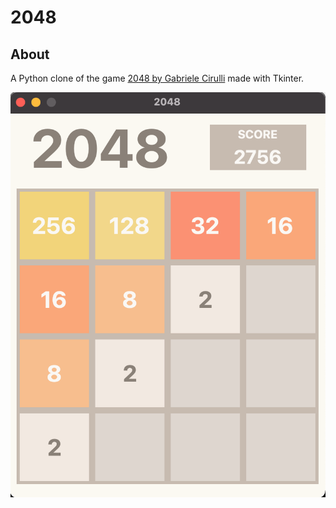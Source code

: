 # 2048

## About

A Python clone of the game [2048 by Gabriele Cirulli](https://github.com/gabrielecirulli/2048) made with Tkinter.

![Screenshot](images/2048_GUI.png)